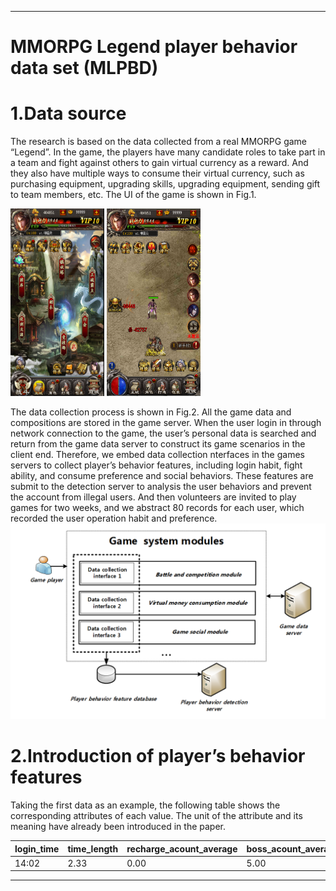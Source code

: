 ****
MMORPG Legend player behavior data set (MLPBD)
==============================================


1.Data source
====================




The research is based on the data collected from a real MMORPG game “Legend”. In the game, the players have many candidate roles to take part in a team and fight against others to gain virtual currency as a reward. And they also have multiple ways to consume their virtual currency, such as purchasing equipment, upgrading skills, upgrading equipment, sending gift to team members, etc. The UI of the game is shown in Fig.1.
<div align=justify><img width="150" height="300" src="https://github.com/game-account-protection/MMORPG-Legend-player-behavior-data-set-MLPBD/blob/master/img-folder/1(1).png"/>
	<img width="150" height="300" src="https://github.com/game-account-protection/MMORPG-Legend-player-behavior-data-set-MLPBD/blob/master/img-folder/2(2).png"/>

</div>



 


The data collection process is shown in Fig.2. All the game data and compositions are stored in the game server. When the user login in through network connection to the game, the user’s personal data is searched and return from the game data server to construct its game scenarios in the client end. Therefore, we embed data collection nterfaces in the games servers to collect player’s behavior features, including login habit, fight ability, and consume preference and social behaviors. These features are submit to the detection server to analysis the user behaviors and prevent the account from illegal users. And then volunteers are invited to play games for two weeks, and we abstract 80 records for each user, which recorded the user operation habit and preference.  
![Image text](https://github.com/game-account-protection/MMORPG-Legend-player-behavior-data-set-MLPBD/blob/master/img-folder/2.png)
	
2.Introduction  of  player’s  behavior features
====================


Taking the first data as an example, the following table shows the corresponding attributes of each value. The unit of the attribute and its meaning have already been introduced in the paper.




	

|login_time|time_length|recharge_acount_average|boss_acount_average|pk_acount_average|copies_acount_average|buy_equipment_money_average|upgrade_equipment_money_average|improve_skill_money_average|hero_decoration_money_average|lottery_money_average|speak_acount_average|label|
|---|---|---|---|---|---|---|---|---|---|---|---|---
|14:02|2.33|0.00|5.00|5.00|40.00|0.00|100.00|60.00|0.00|20.00|13.00|1.00 
****
